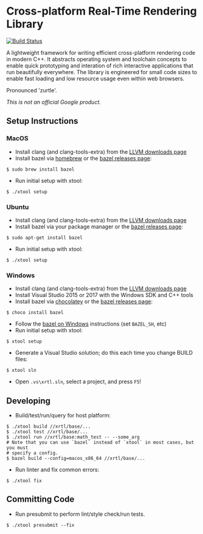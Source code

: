 Cross-platform Real-Time Rendering Library
==========================================

[![Build Status](http://35.185.235.106:8080/buildStatus/icon?job=XRTL%20TAP/master&style=plastic)](http://35.185.235.106:8080/blue/organizations/jenkins/XRTL%20TAP/activity)

A lightweight framework for writing efficient cross-platform rendering code in
modern C++. It abstracts operating system and toolchain concepts to enable quick
prototyping and interation of rich interactive applications that run beautifully
everywhere. The library is engineered for small code sizes to enable fast
loading and low resource usage even within web browsers.

Pronounced 'zurtle'.

*This is not an official Google product.*

## Setup Instructions

### MacOS

* Install clang (and clang-tools-extra) from the [LLVM downloads page](http://releases.llvm.org/download.html)
* Install bazel via [homebrew](https://brew.sh/) or the [bazel releases page](https://github.com/bazelbuild/bazel/releases):
```
$ sudo brew install bazel
```
* Run initial setup with xtool:
```
$ ./xtool setup
```

### Ubuntu

* Install clang (and clang-tools-extra) from the [LLVM downloads page](http://releases.llvm.org/download.html)
* Install bazel via your package manager or the [bazel releases page](https://github.com/bazelbuild/bazel/releases):
```
$ sudo apt-get install bazel
```
* Run initial setup with xtool:
```
$ ./xtool setup
```

### Windows

* Install clang (and clang-tools-extra) from the [LLVM downloads page](http://releases.llvm.org/download.html)
* Install Visual Studio 2015 or 2017 with the Windows SDK and C++ tools
* Install bazel via [chocolatey](https://chocolatey.org/) or the [bazel releases page](https://github.com/bazelbuild/bazel/releases):
```
$ choco install bazel
```
* Follow the [bazel on Windows](https://bazel.build/versions/master/docs/windows.html) instructions (set `BAZEL_SH`, etc)
* Run initial setup with xtool:
```
$ xtool setup
```
* Generate a Visual Studio solution; do this each time you change BUILD files:
```
$ xtool sln
```
* Open `.vs\xrtl.sln`, select a project, and press `F5`!

## Developing

* Build/test/run/query for host platform:
```
$ ./xtool build //xrtl/base/...
$ ./xtool test //xrtl/base/...
$ ./xtool run //xrtl/base:math_test -- --some_arg
# Note that you can use `bazel` instead of `xtool` in most cases, but you must
# specify a config.
$ bazel build --config=macos_x86_64 //xrtl/base/...
```

* Run linter and fix common errors:
```
$ ./xtool fix
```

## Committing Code

* Run presubmit to perform lint/style check/run tests.
```
$ ./xtool presubmit --fix
```
